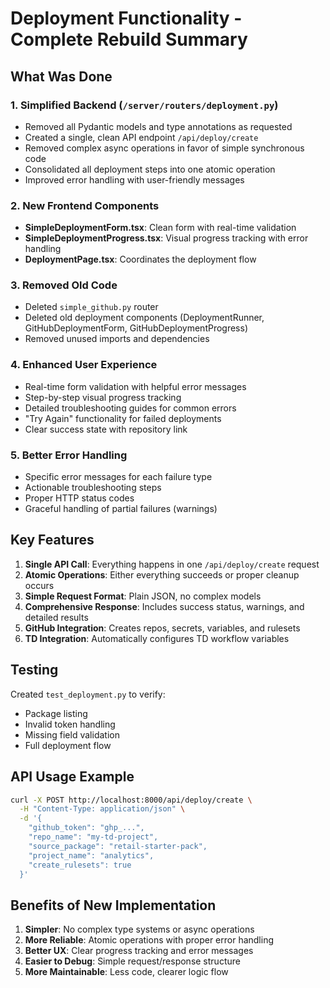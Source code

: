 # Deployment Functionality - Complete Rebuild Summary

## What Was Done

### 1. **Simplified Backend** (`/server/routers/deployment.py`)
- Removed all Pydantic models and type annotations as requested
- Created a single, clean API endpoint `/api/deploy/create`
- Removed complex async operations in favor of simple synchronous code
- Consolidated all deployment steps into one atomic operation
- Improved error handling with user-friendly messages

### 2. **New Frontend Components**
- **SimpleDeploymentForm.tsx**: Clean form with real-time validation
- **SimpleDeploymentProgress.tsx**: Visual progress tracking with error handling
- **DeploymentPage.tsx**: Coordinates the deployment flow

### 3. **Removed Old Code**
- Deleted `simple_github.py` router
- Deleted old deployment components (DeploymentRunner, GitHubDeploymentForm, GitHubDeploymentProgress)
- Removed unused imports and dependencies

### 4. **Enhanced User Experience**
- Real-time form validation with helpful error messages
- Step-by-step visual progress tracking
- Detailed troubleshooting guides for common errors
- "Try Again" functionality for failed deployments
- Clear success state with repository link

### 5. **Better Error Handling**
- Specific error messages for each failure type
- Actionable troubleshooting steps
- Proper HTTP status codes
- Graceful handling of partial failures (warnings)

## Key Features

1. **Single API Call**: Everything happens in one `/api/deploy/create` request
2. **Atomic Operations**: Either everything succeeds or proper cleanup occurs
3. **Simple Request Format**: Plain JSON, no complex models
4. **Comprehensive Response**: Includes success status, warnings, and detailed results
5. **GitHub Integration**: Creates repos, secrets, variables, and rulesets
6. **TD Integration**: Automatically configures TD workflow variables

## Testing

Created `test_deployment.py` to verify:
- Package listing
- Invalid token handling
- Missing field validation
- Full deployment flow

## API Usage Example

```bash
curl -X POST http://localhost:8000/api/deploy/create \
  -H "Content-Type: application/json" \
  -d '{
    "github_token": "ghp_...",
    "repo_name": "my-td-project",
    "source_package": "retail-starter-pack",
    "project_name": "analytics",
    "create_rulesets": true
  }'
```

## Benefits of New Implementation

1. **Simpler**: No complex type systems or async operations
2. **More Reliable**: Atomic operations with proper error handling
3. **Better UX**: Clear progress tracking and error messages
4. **Easier to Debug**: Simple request/response structure
5. **More Maintainable**: Less code, clearer logic flow